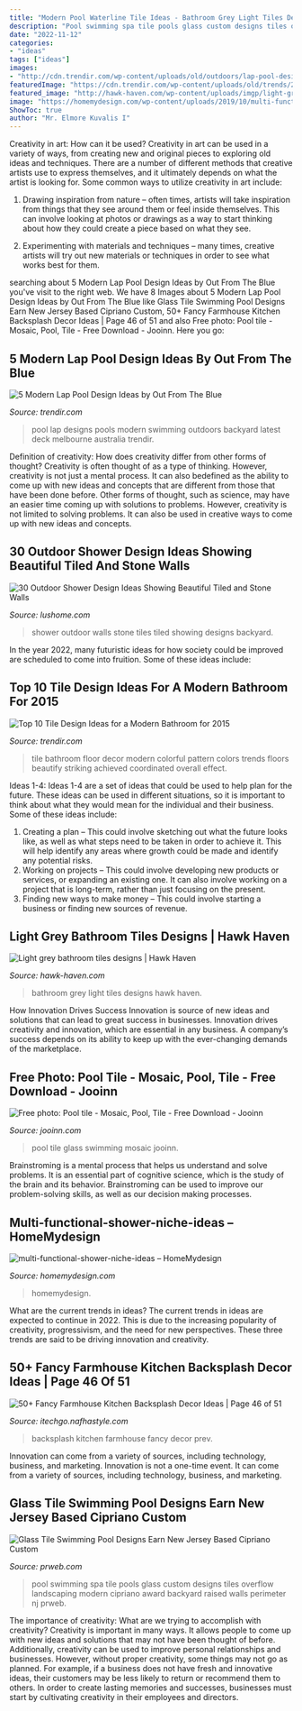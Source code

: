 ```yaml
---
title: "Modern Pool Waterline Tile Ideas - Bathroom Grey Light Tiles Designs Hawk Haven"
description: "Pool swimming spa tile pools glass custom designs tiles overflow landscaping modern cipriano award backyard raised walls perimeter nj prweb"
date: "2022-11-12"
categories:
- "ideas"
tags: ["ideas"]
images:
- "http://cdn.trendir.com/wp-content/uploads/old/outdoors/lap-pool-design-ideas-09-1.jpg"
featuredImage: "https://cdn.trendir.com/wp-content/uploads/old/trends/2015/04/14/bathroom-floor-tile-idea-colorful-pattern.jpg"
featured_image: "http://hawk-haven.com/wp-content/uploads/imgp/light-grey-bathroom-tiles-designs-2-1851.jpg"
image: "https://homemydesign.com/wp-content/uploads/2019/10/multi-functional-shower-niche-ideas.jpg"
ShowToc: true
author: "Mr. Elmore Kuvalis I"
---
```



Creativity in art: How can it be used?
Creativity in art can be used in a variety of ways, from creating new and original pieces to exploring old ideas and techniques. There are a number of different methods that creative artists use to express themselves, and it ultimately depends on what the artist is looking for. Some common ways to utilize creativity in art include:
1. Drawing inspiration from nature – often times, artists will take inspiration from things that they see around them or feel inside themselves. This can involve looking at photos or drawings as a way to start thinking about how they could create a piece based on what they see.

2. Experimenting with materials and techniques – many times, creative artists will try out new materials or techniques in order to see what works best for them.

	

		
searching about 5 Modern Lap Pool Design Ideas by Out From The Blue you've visit to the right web. We have 8 Images about 5 Modern Lap Pool Design Ideas by Out From The Blue like Glass Tile Swimming Pool Designs Earn New Jersey Based Cipriano Custom, 50+ Fancy Farmhouse Kitchen Backsplash Decor Ideas | Page 46 of 51 and also Free photo: Pool tile - Mosaic, Pool, Tile - Free Download - Jooinn. Here you go:
		
    
## 5 Modern Lap Pool Design Ideas By Out From The Blue

<img loading=lazy src="http://cdn.trendir.com/wp-content/uploads/old/outdoors/lap-pool-design-ideas-09-1.jpg" onerror="this.onerror=null;this.src='https://tse4.mm.bing.net/th?id=OIP.9BIJMA_sFYRu00ZdJisa7gHaJZ&amp;pid=15.1';" alt="5 Modern Lap Pool Design Ideas by Out From The Blue">

_Source: trendir.com_

>pool lap designs pools modern swimming outdoors backyard latest deck melbourne australia trendir. 

	

Definition of creativity: How does creativity differ from other forms of thought?
Creativity is often thought of as a type of thinking. However, creativity is not just a mental process. It can also bedefined as the ability to come up with new ideas and concepts that are different from those that have been done before. Other forms of thought, such as science, may have an easier time coming up with solutions to problems. However, creativity is not limited to solving problems. It can also be used in creative ways to come up with new ideas and concepts.

    
## 30 Outdoor Shower Design Ideas Showing Beautiful Tiled And Stone Walls

<img loading=lazy src="https://www.lushome.com/wp-content/uploads/2015/04/outdoor-shower-design-ideas-12.jpg" onerror="this.onerror=null;this.src='https://tse3.mm.bing.net/th?id=OIP.V-P6Tu-TmOuOcJZIaeifFgAAAA&amp;pid=15.1';" alt="30 Outdoor Shower Design Ideas Showing Beautiful Tiled and Stone Walls">

_Source: lushome.com_

>shower outdoor walls stone tiles tiled showing designs backyard. 

	

In the year 2022, many futuristic ideas for how society could be improved are scheduled to come into fruition. Some of these ideas include: 

    
## Top 10 Tile Design Ideas For A Modern Bathroom For 2015

<img loading=lazy src="https://cdn.trendir.com/wp-content/uploads/old/trends/2015/04/14/bathroom-floor-tile-idea-colorful-pattern.jpg" onerror="this.onerror=null;this.src='https://tse1.mm.bing.net/th?id=OIP.1VmLjRNr1IJcq3SbK8eAaQHaLH&amp;pid=15.1';" alt="Top 10 Tile Design Ideas for a Modern Bathroom for 2015">

_Source: trendir.com_

>tile bathroom floor decor modern colorful pattern colors trends floors beautify striking achieved coordinated overall effect. 

	

Ideas 1-4:
Ideas 1-4 are a set of ideas that could be used to help plan for the future. These ideas can be used in different situations, so it is important to think about what they would mean for the individual and their business. Some of these ideas include:
1. Creating a plan – This could involve sketching out what the future looks like, as well as what steps need to be taken in order to achieve it. This will help identify any areas where growth could be made and identify any potential risks. 
2. Working on projects – This could involve developing new products or services, or expanding an existing one. It can also involve working on a project that is long-term, rather than just focusing on the present. 
3. Finding new ways to make money – This could involve starting a business or finding new sources of revenue.

    
## Light Grey Bathroom Tiles Designs | Hawk Haven

<img loading=lazy src="http://hawk-haven.com/wp-content/uploads/imgp/light-grey-bathroom-tiles-designs-2-1851.jpg" onerror="this.onerror=null;this.src='https://tse1.mm.bing.net/th?id=OIP.DqZ9uPO45beDZyeTuRvokAHaLH&amp;pid=15.1';" alt="Light grey bathroom tiles designs | Hawk Haven">

_Source: hawk-haven.com_

>bathroom grey light tiles designs hawk haven. 

	

How Innovation Drives Success
Innovation is source of new ideas and solutions that can lead to great success in businesses. Innovation drives creativity and innovation, which are essential in any business. A company’s success depends on its ability to keep up with the ever-changing demands of the marketplace.

    
## Free Photo: Pool Tile - Mosaic, Pool, Tile - Free Download - Jooinn

<img loading=lazy src="https://jooinn.com/images/pool-tile-1.jpg" onerror="this.onerror=null;this.src='https://tse4.mm.bing.net/th?id=OIP.tagfcMg3KN1Nr-Uzdbd_EQHaHa&amp;pid=15.1';" alt="Free photo: Pool tile - Mosaic, Pool, Tile - Free Download - Jooinn">

_Source: jooinn.com_

>pool tile glass swimming mosaic jooinn. 

	

Brainstroming is a mental process that helps us understand and solve problems. It is an essential part of cognitive science, which is the study of the brain and its behavior. Brainstroming can be used to improve our problem-solving skills, as well as our decision making processes.

    
## Multi-functional-shower-niche-ideas – HomeMydesign

<img loading=lazy src="https://homemydesign.com/wp-content/uploads/2019/10/multi-functional-shower-niche-ideas.jpg" onerror="this.onerror=null;this.src='https://tse2.mm.bing.net/th?id=OIP.4_rXT-zRBlL_OHMmIRLLNwHaL0&amp;pid=15.1';" alt="multi-functional-shower-niche-ideas – HomeMydesign">

_Source: homemydesign.com_

>homemydesign. 

	

What are the current trends in ideas?
The current trends in ideas are expected to continue in 2022. This is due to the increasing popularity of creativity, progressivism, and the need for new perspectives. These three trends are said to be driving innovation and creativity.

    
## 50+ Fancy Farmhouse Kitchen Backsplash Decor Ideas | Page 46 Of 51

<img loading=lazy src="http://itechgo.com/wp-content/uploads/2018/04/Fancy-Farmhouse-Kitchen-Backsplash-Decor-Ideas-46.jpg" onerror="this.onerror=null;this.src='https://tse1.mm.bing.net/th?id=OIP.8SanZGfbuvZbb5QBh-fJXwHaLQ&amp;pid=15.1';" alt="50+ Fancy Farmhouse Kitchen Backsplash Decor Ideas | Page 46 of 51">

_Source: itechgo.nafhastyle.com_

>backsplash kitchen farmhouse fancy decor prev. 

	

Innovation can come from a variety of sources, including technology, business, and marketing.
Innovation is not a one-time event. It can come from a variety of sources, including technology, business, and marketing.

    
## Glass Tile Swimming Pool Designs Earn New Jersey Based Cipriano Custom

<img loading=lazy src="http://ww1.prweb.com/prfiles/2010/11/15/278217/glasstilespa.jpg" onerror="this.onerror=null;this.src='https://tse4.mm.bing.net/th?id=OIP.3kZZARXjH1lCiosm54BnJgHaE9&amp;pid=15.1';" alt="Glass Tile Swimming Pool Designs Earn New Jersey Based Cipriano Custom">

_Source: prweb.com_

>pool swimming spa tile pools glass custom designs tiles overflow landscaping modern cipriano award backyard raised walls perimeter nj prweb. 

	

The importance of creativity: What are we trying to accomplish with creativity?
Creativity is important in many ways. It allows people to come up with new ideas and solutions that may not have been thought of before. Additionally, creativity can be used to improve personal relationships and businesses. However, without proper creativity, some things may not go as planned. For example, if a business does not have fresh and innovative ideas, their customers may be less likely to return or recommend them to others. In order to create lasting memories and successes, businesses must start by cultivating creativity in their employees and directors.

